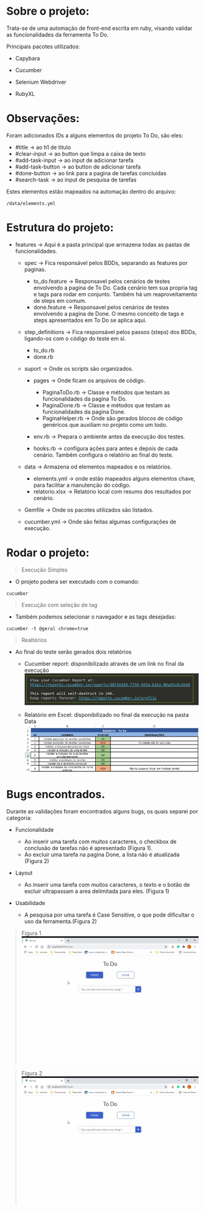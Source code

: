 # Sobre o projeto:

Trata-se de uma automação de front-end escrita em ruby, visando validar as funcionalidades da ferramenta To Do.

Principais pacotes utilizados:

- Capybara

- Cucumber

- Selenium Webdriver

- RubyXL


# Observações:

Foram adicionados IDs a alguns elementos do projeto To Do, são eles:

- #title -> ao h1 de titulo
- #clear-input -> ao button que limpa a caixa de texto
- #add-task-input -> ao input de adicionar tarefa
- #add-task-button -> ao button de adicionar tarefa
- #done-button -> ao link para a pagina de tarefas concluidas
- #search-task -> ao input de pesquisa de tarefas

Estes elementos estão mapeados na automação dentro do arquivo:
```
/data/elements.yml
```

# Estrutura do projeto:

- features -> Aqui é a pasta principal que armazena todas as pastas de funcionalidades.
  - spec -> Fica responsável pelos BDDs, separando as features por paginas.
    - to_do.feature -> Responsavel pelos cenários de testes envolvendo a pagina de To Do. Cada cenário tem sua propria tag e tags para rodar em conjunto. Também há um reaproveitamento de steps em comum.
    - done.feature -> Responsavel pelos cenários de testes envolvendo a pagina de Done. O mesmo conceito de tags e steps apresentados em To Do se aplica aqui.

  - step_definitions -> Fica responsável pelos passos (steps) dos BDDs, ligando-os com o código do teste em sí.
      - to_do.rb
      - done.rb

  - suport -> Onde os scripts são organizados.
    - pages -> Onde ficam os arquivos de código.
      - PaginaToDo.rb -> Classe e métodos que testam as funcionalidades da pagina To Do.
      - PaginaDone.rb -> Classe e métodos que testam as funcionalidades da pagina Done.
      - PaginaHelper.rb -> Onde são gerados blocos de código genéricos que auxiliam no projeto como um todo.

    - env.rb -> Prepara o ambiente antes da execução dos testes.
    - hooks.rb -> configura ações para antes e depois de cada cenário. Também configura o relatório ao final do teste.

  - data -> Armazena od elementos mapeados e os relatórios.
    - elements.yml -> onde estão mapeados alguns elementos chave, para facilitar a manutenção do código.
    - relatorio.xlsx -> Relatório local com resumo dos resultados por cenário.
  
  - Gemfile -> Onde os pacotes utilizados são listados.
  - cucumber.yml -> Onde são feitas algumas configurações de execução.

# Rodar o projeto:

> Execução Simples
- O projeto podera ser executado com o comando:
```
cucumber
```
> Execução com seleção de tag
- Também podemos selecionar o navegador e as tags desejadas:
```
cucumber -t @geral chrome=true
```

> Realtórios
- Ao final do teste serão gerados dois relatórios
  - Cucumber report: disponibilizado através de um link no final da execução
  ![CucumberReport](./images/cucumberreport.PNG)

  - Relatório em Excel: disponibilizado no final da execução na pasta Data
  ![ExcelReport](./images/excel.jpeg)


# Bugs encontrados.

Durante as validações foram encontrados alguns bugs, os quais separei por categoria:

- Funcionalidade
  - Ao inserir uma tarefa com muitos caracteres, o checkbox de conclusão de tarefas não é apresentado (Figura 1).
  - Ao excluir uma tarefa na pagina Done, a lista não é atualizada (Figura 2)

- Layout
  - Ao inserir uma tarefa com muitos caracteres, o texto e o botão de excluir ultrapassam a area delimitada para eles. (Figura 1)

- Usabilidade
  - A pesquisa por uma tarefa é Case Sensitive, o que pode dificultar o uso da ferramenta.(Figura 2)

> Figura 1
![Figura1](./images/figura1.gif)

> Figura 2
![Figura2](./images/figura2.gif)
